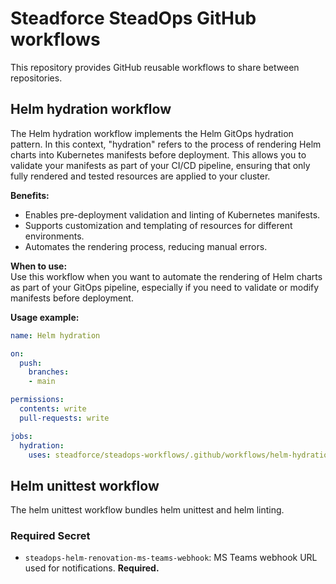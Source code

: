 # Steadforce SteadOps GitHub workflows
This repository provides GitHub reusable workflows to share between repositories.

## Helm hydration workflow
The Helm hydration workflow implements the Helm GitOps hydration pattern. In this context,
"hydration" refers to the process of rendering Helm charts into Kubernetes manifests before deployment.
This allows you to validate your manifests as part of your CI/CD pipeline, ensuring that only fully
rendered and tested resources are applied to your cluster.

**Benefits:**
- Enables pre-deployment validation and linting of Kubernetes manifests.
- Supports customization and templating of resources for different environments.
- Automates the rendering process, reducing manual errors.

**When to use:**  
Use this workflow when you want to automate the rendering of Helm charts as part of your GitOps pipeline, especially
if you need to validate or modify manifests before deployment.

**Usage example:**
```yaml
name: Helm hydration

on:
  push:
    branches:
    - main

permissions:
  contents: write
  pull-requests: write

jobs:
  hydration:
    uses: steadforce/steadops-workflows/.github/workflows/helm-hydration.yaml@main
```

## Helm unittest workflow
The helm unittest workflow bundles helm unittest and helm linting.

### Required Secret
- `steadops-helm-renovation-ms-teams-webhook`: MS Teams webhook URL used for notifications. **Required.**
